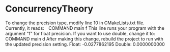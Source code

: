 # ConcurrencyTheory
To change the precision type, modify line 10 in CMakeLists.txt
file. Currently, it reads: COMMAND main f
This line runs your program with the argument "f" for float precision. If you want to use double, change it to:  COMMAND main d
After making this change, rebuild the project to run with the updated precision setting.
Float: -0.0277862195
Double: 0.0000000000

